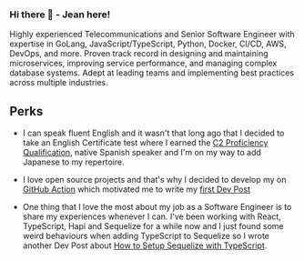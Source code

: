 ### Hi there 👋 - Jean here!

<!--
**jctaveras/jctaveras** is a ✨ _special_ ✨ repository because its `README.md` (this file) appears on your GitHub profile.

Here are some ideas to get you started:

- 🔭 I’m currently working on ...
- 🌱 I’m currently learning ...
- 👯 I’m looking to collaborate on ...
- 🤔 I’m looking for help with ...
- 💬 Ask me about ...
- 📫 How to reach me: ...
- 😄 Pronouns: ...
- ⚡ Fun fact: ...
-->

Highly experienced Telecommunications and Senior Software Engineer with expertise in GoLang, JavaScript/TypeScript, Python, Docker, CI/CD, AWS, DevOps, and more. Proven track record in designing and maintaining microservices, improving service performance, and managing complex database systems. Adept at leading teams and implementing best practices across multiple industries.

## Perks

- I can speak fluent English and it wasn't that long ago that I decided to take an English Certificate test where I earned the [C2 Proficiency Qualification](https://www.cambridgeenglish.org/exams-and-tests/proficiency/), native Spanish speaker and I'm on my way to add Japanese to my repertoire.

- I love open source projects and that's why I decided to develop my on [GitHub Action](https://github.com/jctaveras/heroku-deploy) which motivated me to write my [first Dev Post](https://dev.to/jctaveras/the-power-of-automation-with-github-action-244o)

- One thing that I love the most about my job as a Software Engineer is to share my experiences whenever I can. I've been working with React, TypeScript, Hapi and Sequelize for a while now and I just found some weird behaviours when adding TypeScript to Sequelize so I wrote another Dev Post about [How to Setup Sequelize with TypeScript](https://dev.to/jctaveras/sequelize-typescript-what-you-need-to-know-41mj).

